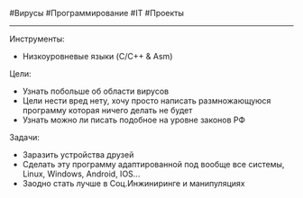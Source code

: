 #Вирусы #Программирование #IT #Проекты

----

Инструменты:
- Низкоуровневые языки (C/C++ & Asm)

Цели:
- Узнать побольше об области вирусов
- Цели нести вред нету, хочу просто написать размножающуюся программу которая ничего делать не будет
- Узнать можно ли писать подобное на уровне законов РФ

Задачи:
- Заразить устройства друзей
- Сделать эту программу адаптированной под вообще все системы, Linux, Windows, Android, IOS...
- Заодно стать лучше в Соц.Инжиниринге и манипуляциях